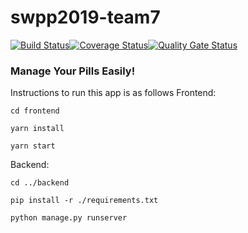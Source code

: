 
# swpp2019-team7
[![Build Status](https://travis-ci.org/swsnu/swpp2019-team7.svg?branch=dev%2Fworking)](https://travis-ci.org/swsnu/swpp2019-team7)[![Coverage Status](https://coveralls.io/repos/github/swsnu/swpp2019-team7/badge.svg?branch=dev/working&service=github)](https://coveralls.io/github/swsnu/swpp2019-team7?branch=dev/working&service=github)[![Quality Gate Status](https://sonarcloud.io/api/project_badges/measure?project=swsnu_swpp2019-team7&metric=alert_status)](https://sonarcloud.io/dashboard?id=swsnu_swpp2019-team7)


### Manage Your Pills Easily!

Instructions to run this app is as follows
Frontend: 

    cd frontend
    
    yarn install 
    
    yarn start
Backend:

    cd ../backend
    
    pip install -r ./requirements.txt
    
    python manage.py runserver
